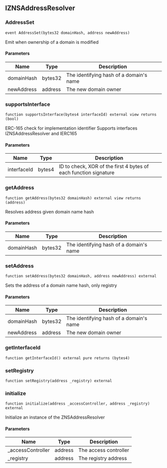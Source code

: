 ## IZNSAddressResolver








### AddressSet

```solidity
event AddressSet(bytes32 domainHash, address newAddress)
```




Emit when ownership of a domain is modified

#### Parameters

| Name | Type | Description |
| ---- | ---- | ----------- |
| domainHash | bytes32 | The identifying hash of a domain's name |
| newAddress | address | The new domain owner |


### supportsInterface

```solidity
function supportsInterface(bytes4 interfaceId) external view returns (bool)
```




ERC-165 check for implementation identifier
Supports interfaces IZNSAddressResolver and IERC165

#### Parameters

| Name | Type | Description |
| ---- | ---- | ----------- |
| interfaceId | bytes4 | ID to check, XOR of the first 4 bytes of each function signature |


### getAddress

```solidity
function getAddress(bytes32 domainHash) external view returns (address)
```




Resolves address given domain name hash

#### Parameters

| Name | Type | Description |
| ---- | ---- | ----------- |
| domainHash | bytes32 | The identifying hash of a domain's name |


### setAddress

```solidity
function setAddress(bytes32 domainHash, address newAddress) external
```




Sets the address of a domain name hash, only registry

#### Parameters

| Name | Type | Description |
| ---- | ---- | ----------- |
| domainHash | bytes32 | The identifying hash of a domain's name |
| newAddress | address | The new domain owner |


### getInterfaceId

```solidity
function getInterfaceId() external pure returns (bytes4)
```







### setRegistry

```solidity
function setRegistry(address _registry) external
```







### initialize

```solidity
function initialize(address _accessController, address _registry) external
```


Initialize an instance of the ZNSAddressResolver


#### Parameters

| Name | Type | Description |
| ---- | ---- | ----------- |
| _accessController | address | The access controller |
| _registry | address | The registry address |




